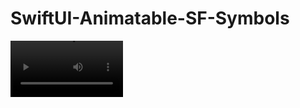 # SwiftUI-Animatable-SF-Symbols
<video src='https://www.youtube.com/watch?v=tY37ZiXrpeQ' width=180/>
